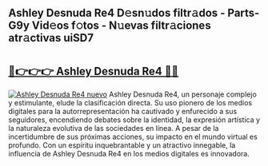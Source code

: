 ## Ashley Desnuda Re4 D𝚎sn𝚞dos filtr𝚊dos - Parts-G9y Vid𝚎os f𝚘tos - N𝚞evas filtr𝚊ciones atr𝚊ctivas uiSD7

# <h2><a href="http://mbbxsgm.tromn.icu/?c=Ashley+Desnuda+Re4">🔗👉👉👉 Ashley Desnuda Re4 🔗🔗</a></h2>

[![Ashley Desnuda Re4 nuevo](https://i.imgur.com/pEAQMta.gif)](http://mbbxsgm.tromn.icu/?c=Ashley+Desnuda+Re4)
Ashley Desnuda Re4, un personaje complejo y estimulante, elude la clasificación directa. Su uso pionero de los medios digitales para la autorrepresentación ha cautivado y enfurecido a sus seguidores, encendiendo debates sobre la identidad, la expresión artística y la naturaleza evolutiva de las sociedades en línea. A pesar de la incertidumbre de sus próximas acciones, su impacto en el mundo virtual es profundo. Con un espíritu inquebrantable y un atractivo innegable, la influencia de Ashley Desnuda Re4 en los medios digitales es innovadora.
